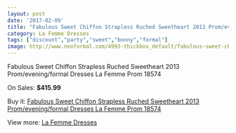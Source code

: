 ```yaml
---
layout: post
date: '2017-02-09'
title: "Fabulous Sweet Chiffon Strapless Ruched Sweetheart 2013 Prom/evening/formal Dresses La Femme Prom 18574"
category: La Femme Dresses
tags: ["discount","party","sweet","bonny","formal"]
image: http://www.neoformal.com/4993-thickbox_default/fabulous-sweet-chiffon-strapless-ruched-sweetheart-2013-prom-evening-formal-dresses-la-femme-prom-18574.jpg
---
```

Fabulous Sweet Chiffon Strapless Ruched Sweetheart 2013 Prom/evening/formal Dresses La Femme Prom 18574

On Sales: **$415.99**
<a href="https://www.neoformal.com/en/la-femme-dresses/1842-fabulous-sweet-chiffon-strapless-ruched-sweetheart-2013-prom-evening-formal-dresses-la-femme-prom-18574.html"><amp-img layout="responsive" width="600" height="600" src="//www.neoformal.com/4993-thickbox_default/fabulous-sweet-chiffon-strapless-ruched-sweetheart-2013-prom-evening-formal-dresses-la-femme-prom-18574.jpg" alt="Fabulous Sweet Chiffon Strapless Ruched Sweetheart 2013 Prom/evening/formal Dresses La Femme Prom 18574 0" /></a>
<a href="https://www.neoformal.com/en/la-femme-dresses/1842-fabulous-sweet-chiffon-strapless-ruched-sweetheart-2013-prom-evening-formal-dresses-la-femme-prom-18574.html"><amp-img layout="responsive" width="600" height="600" src="//www.neoformal.com/4994-thickbox_default/fabulous-sweet-chiffon-strapless-ruched-sweetheart-2013-prom-evening-formal-dresses-la-femme-prom-18574.jpg" alt="Fabulous Sweet Chiffon Strapless Ruched Sweetheart 2013 Prom/evening/formal Dresses La Femme Prom 18574 1" /></a>

Buy it: [Fabulous Sweet Chiffon Strapless Ruched Sweetheart 2013 Prom/evening/formal Dresses La Femme Prom 18574](https://www.neoformal.com/en/la-femme-dresses/1842-fabulous-sweet-chiffon-strapless-ruched-sweetheart-2013-prom-evening-formal-dresses-la-femme-prom-18574.html "Fabulous Sweet Chiffon Strapless Ruched Sweetheart 2013 Prom/evening/formal Dresses La Femme Prom 18574")

View more: [La Femme Dresses](https://www.neoformal.com/en/16-la-femme-dresses "La Femme Dresses")